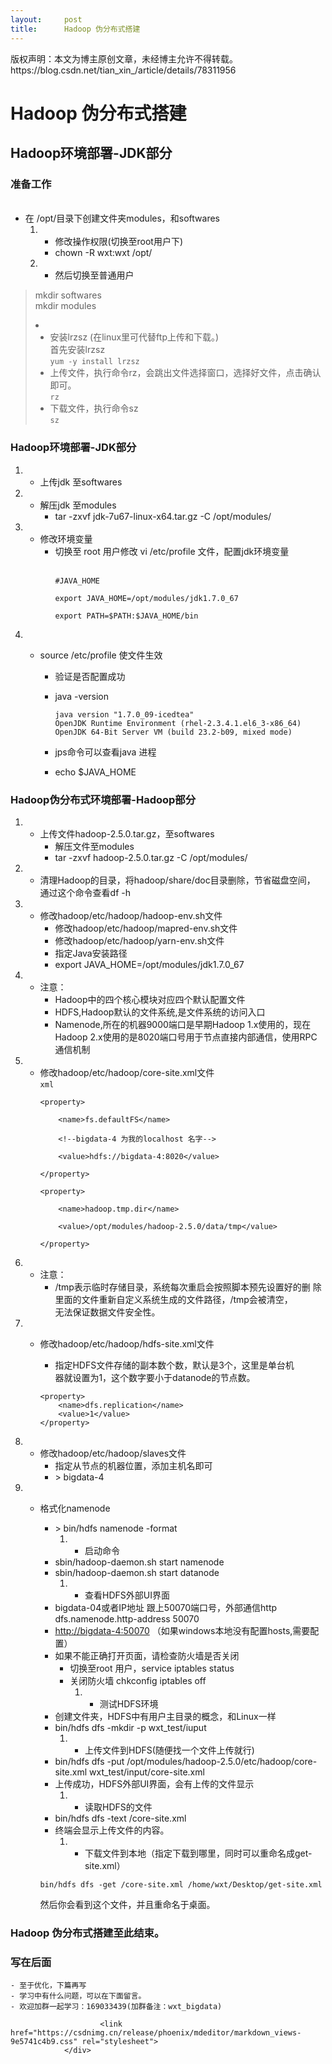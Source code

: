 ```yaml
---
layout:     post
title:      Hadoop 伪分布式搭建
---
```

<div id="article_content" class="article_content clearfix csdn-tracking-statistics" data-pid="blog" data-mod="popu_307" data-dsm="post">
								<div class="article-copyright">
					版权声明：本文为博主原创文章，未经博主允许不得转载。					https://blog.csdn.net/tian_xin_/article/details/78311956				</div>
								            <div id="content_views" class="markdown_views prism-atom-one-dark">
							<!-- flowchart 箭头图标 勿删 -->
							<svg xmlns="http://www.w3.org/2000/svg" style="display: none;"><path stroke-linecap="round" d="M5,0 0,2.5 5,5z" id="raphael-marker-block" style="-webkit-tap-highlight-color: rgba(0, 0, 0, 0);"></path></svg>
							<h1 id="hadoop-伪分布式搭建">Hadoop 伪分布式搭建</h1>



<h2 id="hadoop环境部署-jdk部分">Hadoop环境部署-JDK部分</h2>



<h3 id="准备工作">准备工作</h3>

<p></p><ul> <br>
<li>在 /opt/目录下创建文件夹modules，和softwares <br>
<ol><li><ul><li>修改操作权限(切换至root用户下)</li>
<li>chown -R wxt:wxt /opt/</li></ul></li>
<li><ul><li>然后切换至普通用户  <br></li></ul></li></ol></li></ul><p></p>

<blockquote>
  <p>mkdir softwares <br>
  mkdir modules
  </p><li><ul><li>安装lrzsz (在linux里可代替ftp上传和下载。) <br>
  首先安装lrzsz  <br>
  <code>yum -y install lrzsz</code></li>
  <li>上传文件，执行命令rz，会跳出文件选择窗口，选择好文件，点击确认即可。 <br>
    <code>rz</code></li>
  <li>下载文件，执行命令sz <br>
  <code>sz</code></li></ul></li>
  <p></p>
</blockquote>

<h3 id="hadoop环境部署-jdk部分-1">Hadoop环境部署-JDK部分</h3>

<ol>
<li><ul><li>上传jdk 至softwares</li></ul></li>
<li><ul><li>解压jdk 至modules <br>
<ul><li>tar -zxvf jdk-7u67-linux-x64.tar.gz -C /opt/modules/</li></ul></li></ul></li>
<li><ul><li>修改环境变量 <br>
<ul><li>切换至 root 用户修改 vi /etc/profile 文件，配置jdk环境变量 <br>
<code> <br>
#JAVA_HOME <br>
export JAVA_HOME=/opt/modules/jdk1.7.0_67 <br>
export PATH=$PATH:$JAVA_HOME/bin <br>
</code></li></ul></li></ul></li>
<li><ul><li><p>source /etc/profile 使文件生效</p>

<ul><li>验证是否配置成功</li>
<li><p>java -version</p>

<pre class="prettyprint"><code class=" hljs lasso">java version <span class="hljs-string">"1.7.0_09-icedtea"</span>
OpenJDK Runtime Environment (rhel<span class="hljs-subst">-</span><span class="hljs-number">2.3</span><span class="hljs-number">.4</span><span class="hljs-number">.1</span><span class="hljs-built_in">.</span>el6_3<span class="hljs-attribute">-x86_64</span>)
OpenJDK <span class="hljs-number">64</span><span class="hljs-attribute">-Bit</span> Server VM (build <span class="hljs-number">23.2</span><span class="hljs-attribute">-b09</span>, mixed mode)</code></pre></li>
<li><p>jps命令可以查看java 进程</p></li>
<li>echo $JAVA_HOME</li></ul></li></ul></li>
</ol>



<h3 id="hadoop伪分布式环境部署-hadoop部分">Hadoop伪分布式环境部署-Hadoop部分</h3>

<ol>
<li><ul><li>上传文件hadoop-2.5.0.tar.gz，至softwares <br>
<ul><li>解压文件至modules</li>
<li>tar -zxvf hadoop-2.5.0.tar.gz -C /opt/modules/</li></ul></li></ul></li>
<li><ul><li>清理Hadoop的目录，将hadoop/share/doc目录删除，节省磁盘空间，      通过这个命令查看df -h</li></ul></li>
<li><ul><li>修改hadoop/etc/hadoop/hadoop-env.sh文件 <br>
<ul><li>修改hadoop/etc/hadoop/mapred-env.sh文件</li>
<li>修改hadoop/etc/hadoop/yarn-env.sh文件</li>
<li>指定Java安装路径</li>
<li>export JAVA_HOME=/opt/modules/jdk1.7.0_67</li></ul></li></ul></li>
<li><ul><li>注意： <br>
<ul><li>Hadoop中的四个核心模块对应四个默认配置文件</li>
<li>HDFS,Hadoop默认的文件系统,是文件系统的访问入口</li>
<li>Namenode,所在的机器9000端口是早期Hadoop 1.x使用的，现在     Hadoop 2.x使用的是8020端口号用于节点直接内部通信，使用RPC <br>
通信机制</li></ul></li></ul></li>
<li><ul><li>修改hadoop/etc/hadoop/core-site.xml文件 <br>
<code>xml <br>
&lt;property&gt; <br>
    &lt;name&gt;fs.defaultFS&lt;/name&gt; <br>
    &lt;!--bigdata-4 为我的localhost 名字--&gt; <br>
    &lt;value&gt;hdfs://bigdata-4:8020&lt;/value&gt; <br>
&lt;/property&gt; <br>
&lt;property&gt; <br>
    &lt;name&gt;hadoop.tmp.dir&lt;/name&gt; <br>
    &lt;value&gt;/opt/modules/hadoop-2.5.0/data/tmp&lt;/value&gt; <br>
&lt;/property&gt; <br>
</code></li></ul></li>
<li><ul><li>注意： <br>
<ul><li>/tmp表示临时存储目录，系统每次重启会按照脚本预先设置好的删   除 里面的文件重新自定义系统生成的文件路径，/tmp会被清空， <br>
无法保证数据文件安全性。</li></ul></li></ul></li>
<li><ul><li><p>修改hadoop/etc/hadoop/hdfs-site.xml文件</p>

<ul><li>指定HDFS文件存储的副本数个数，默认是3个，这里是单台机 <br>
器就设置为1，这个数字要小于datanode的节点数。</li></ul>

<pre class="prettyprint"><code class="language-xml hljs "><span class="hljs-tag">&lt;<span class="hljs-title">property</span>&gt;</span>
    <span class="hljs-tag">&lt;<span class="hljs-title">name</span>&gt;</span>dfs.replication<span class="hljs-tag">&lt;/<span class="hljs-title">name</span>&gt;</span>
    <span class="hljs-tag">&lt;<span class="hljs-title">value</span>&gt;</span>1<span class="hljs-tag">&lt;/<span class="hljs-title">value</span>&gt;</span>
<span class="hljs-tag">&lt;/<span class="hljs-title">property</span>&gt;</span>
</code></pre></li></ul></li>
<li><ul><li>修改hadoop/etc/hadoop/slaves文件 <br>
<ul><li>指定从节点的机器位置，添加主机名即可</li>
<li>&gt; bigdata-4</li></ul></li></ul></li>
<li><ul><li><p>格式化namenode</p>

<ul><li>&gt; bin/hdfs namenode -format <br>
<ol><li><ul><li>启动命令</li></ul></li></ol></li>
<li>sbin/hadoop-daemon.sh start namenode</li>
<li>sbin/hadoop-daemon.sh start datanode <br>
<ol><li><ul><li>查看HDFS外部UI界面</li></ul></li></ol></li>
<li>bigdata-04或者IP地址 跟上50070端口号，外部通信http <br>
dfs.namenode.http-address 50070</li>
<li><a href="http://bigdata-4:50070" rel="nofollow" target="_blank">http://bigdata-4:50070</a> （如果windows本地没有配置hosts,需要配置）</li>
<li>如果不能正确打开页面，请检查防火墙是否关闭 <br>
<ul><li>切换至root 用户，service iptables status</li>
<li>关闭防火墙 chkconfig iptables off <br>
<ol><li><ul><li>测试HDFS环境</li></ul></li></ol></li></ul></li>
<li>创建文件夹，HDFS中有用户主目录的概念，和Linux一样</li>
<li>bin/hdfs dfs -mkdir -p wxt_test/iuput <br>
<ol><li><ul><li>上传文件到HDFS(随便找一个文件上传就行)</li></ul></li></ol></li>
<li>bin/hdfs dfs -put /opt/modules/hadoop-2.5.0/etc/hadoop/core-site.xml wxt_test/input/core-site.xml</li>
<li>上传成功，HDFS外部UI界面，会有上传的文件显示 <br>
<ol><li><ul><li>读取HDFS的文件</li></ul></li></ol></li>
<li>bin/hdfs dfs -text /core-site.xml</li>
<li>终端会显示上传文件的内容。 <br>
<ol><li><ul><li>下载文件到本地（指定下载到哪里，同时可以重命名成get-site.xml）</li></ul></li></ol></li></ul>

<p><code>bin/hdfs dfs -get /core-site.xml /home/wxt/Desktop/get-site.xml</code></p>

<p>然后你会看到这个文件，并且重命名于桌面。</p></li></ul></li>
</ol>



<h3 id="hadoop-伪分布式搭建至此结束">Hadoop 伪分布式搭建至此结束。</h3>



<h3 id="写在后面">写在后面</h3>

<pre><code>- 至于优化，下篇再写
- 学习中有什么问题，可以在下面留言。
- 欢迎加群一起学习：169033439(加群备注：wxt_bigdata)
</code></pre>            </div>
						<link href="https://csdnimg.cn/release/phoenix/mdeditor/markdown_views-9e5741c4b9.css" rel="stylesheet">
                </div>
